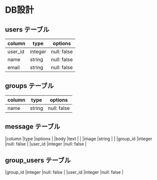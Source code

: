 # DB設計
## users テーブル
|column   |type    |options  |
|-------  |--------|---------|
|user_id  |integer |null: false  |
|name     |string  |null: false  |
|email    |string  |null: false  |



## groups テーブル
|column   |type    |options  |
|-------  |--------|---------|
|name     |string  |null: false  |

## message テーブル
|column   |type    |options  |
|body     |text    |         |
|image    |string  |         |
|group_id |integer |null: false  |
|user_id  |integer |null: false  |

## group_users テーブル
|group_id |integer |null: false  |
|user_id  |integer |null: false  |